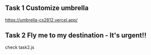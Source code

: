## Task 1 Customize umbrella
https://umbrella-cs2812.vercel.app/

## Task 2 Fly me to my destination - It's urgent!!
check task2.js
